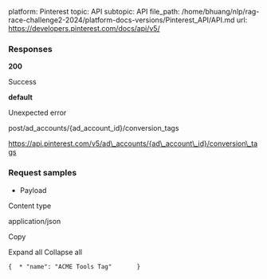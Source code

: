 platform: Pinterest
topic: API
subtopic: API
file_path: /home/bhuang/nlp/rag-race-challenge2-2024/platform-docs-versions/Pinterest_API/API.md
url: https://developers.pinterest.com/docs/api/v5/

### Responses

**200**

Success

**default**

Unexpected error

post/ad\_accounts/{ad\_account\_id}/conversion\_tags

https://api.pinterest.com/v5/ad\_accounts/{ad\_account\_id}/conversion\_tags

### Request samples

* Payload

Content type

application/json

Copy

Expand all Collapse all

`{  * "name": "ACME Tools Tag"       }`